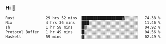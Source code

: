 ### Hi 👋

<!--START_SECTION:waka-->

```txt
Rust              29 hrs 52 mins  ██████████████████▓░░░░░░   74.38 %
Nix               4 hrs 36 mins   ███░░░░░░░░░░░░░░░░░░░░░░   11.46 %
sh                1 hr 58 mins    █▒░░░░░░░░░░░░░░░░░░░░░░░   04.92 %
Protocol Buffer   1 hr 49 mins    █░░░░░░░░░░░░░░░░░░░░░░░░   04.56 %
Haskell           59 mins         ▓░░░░░░░░░░░░░░░░░░░░░░░░   02.49 %
```

<!--END_SECTION:waka-->
